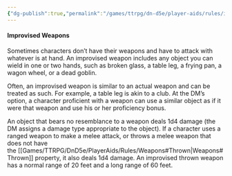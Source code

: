 ```yaml
---
{"dg-publish":true,"permalink":"/games/ttrpg/dn-d5e/player-aids/rules/improvised-weapons/","tags":["ttrpg/dnd/5e","Rules"],"noteIcon":""}
---
```



#### Improvised Weapons

Sometimes characters don’t have their weapons and have to attack with whatever is at hand. An improvised weapon includes any object you can wield in one or two hands, such as broken glass, a table leg, a frying pan, a wagon wheel, or a dead goblin.

Often, an improvised weapon is similar to an actual weapon and can be treated as such. For example, a table leg is akin to a club. At the DM’s option, a character proficient with a weapon can use a similar object as if it were that weapon and use his or her proficiency bonus.

An object that bears no resemblance to a weapon deals 1d4 damage (the DM assigns a damage type appropriate to the object). If a character uses a ranged weapon to make a melee attack, or throws a melee weapon that does not have the [[Games/TTRPG/DnD5e/PlayerAids/Rules/Weapons#Thrown\|Weapons#Thrown]] property, it also deals 1d4 damage. An improvised thrown weapon has a normal range of 20 feet and a long range of 60 feet.